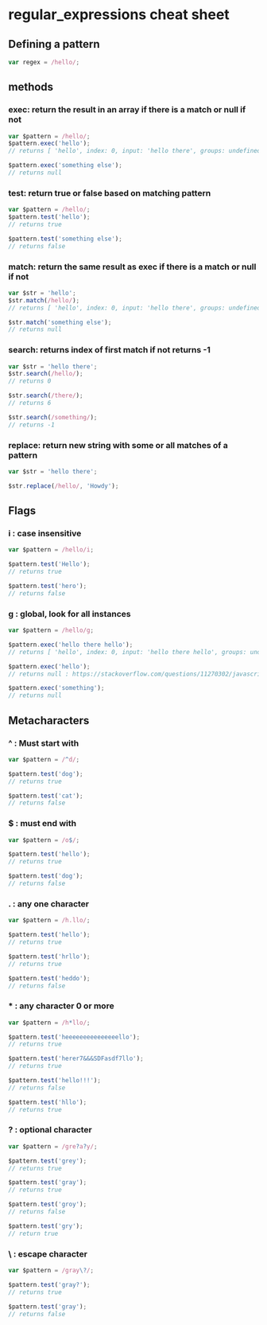 # regular_expressions cheat sheet

## Defining a pattern

```javascript
var regex = /hello/;
```

## methods

### exec: return the result in an array if there is a match or null if not

```javascript
var $pattern = /hello/;
$pattern.exec('hello');
// returns [ 'hello', index: 0, input: 'hello there', groups: undefined ]

$pattern.exec('something else');
// returns null
```

### test: return true or false based on matching pattern

```javascript
var $pattern = /hello/;
$pattern.test('hello');
// returns true

$pattern.test('something else');
// returns false
```

### match: return the same result as exec if there is a match or null if not

```javascript
var $str = 'hello';
$str.match(/hello/);
// returns [ 'hello', index: 0, input: 'hello there', groups: undefined ]

$str.match('something else');
// returns null
```

### search: returns index of first match if not returns -1

```javascript
var $str = 'hello there';
$str.search(/hello/);
// returns 0

$str.search(/there/);
// returns 6

$str.search(/something/);
// returns -1
```

### replace: return new string with some or all matches of a pattern

```javascript
var $str = 'hello there';

$str.replace(/hello/, 'Howdy');
```

## Flags

### i : case insensitive

```javascript
var $pattern = /hello/i;

$pattern.test('Hello');
// returns true

$pattern.test('hero');
// returns false
```

### g : global, look for all instances

```javascript
var $pattern = /hello/g;

$pattern.exec('hello there hello');
// returns [ 'hello', index: 0, input: 'hello there hello', groups: undefined ]

$pattern.exec('hello');
// returns null : https://stackoverflow.com/questions/11270302/javascript-how-to-get-multiple-matches-in-regex-exec-results

$pattern.exec('something');
// returns null
```

## Metacharacters

### ^ : Must start with

```javascript
var $pattern = /^d/;

$pattern.test('dog');
// returns true

$pattern.test('cat');
// returns false
```

### \$ : must end with

```javascript
var $pattern = /o$/;

$pattern.test('hello');
// returns true

$pattern.test('dog');
// returns false
```

### . : any one character

```js
var $pattern = /h.llo/;

$pattern.test('hello');
// returns true

$pattern.test('hrllo');
// returns true

$pattern.test('heddo');
// returns false
```

### \* : any character 0 or more

```js
var $pattern = /h*llo/;

$pattern.test('heeeeeeeeeeeeeeello');
// returns true

$pattern.test('herer7&&&SDFasdf7llo');
// returns true

$pattern.test('hello!!!');
// returns false

$pattern.test('hllo');
// returns true
```

### ? : optional character

```js
var $pattern = /gre?a?y/;

$pattern.test('grey');
// returns true

$pattern.test('gray');
// returns true

$pattern.test('groy');
// returns false

$pattern.test('gry');
// return true
```

### \ : escape character

```js
var $pattern = /gray\?/;

$pattern.test('gray?');
// returns true

$pattern.test('gray');
// returns false
```
